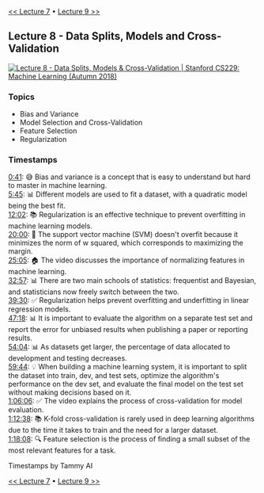 [<< Lecture 7](lecture_7.md) • [Lecture 9 >>](lecture_9.md)
## Lecture 8 - Data Splits, Models and Cross-Validation

[![Lecture 8 - Data Splits, Models & Cross-Validation | Stanford CS229: Machine Learning (Autumn 2018)](https://markdown-videos-api.jorgenkh.no/url?url=https%3A%2F%2Fwww.youtube.com%2Fwatch%3Fv%3DrjbkWSTjHzM%26list%3DPLoROMvodv4rMiGQp3WXShtMGgzqpfVfbU%26index%3D8)](https://www.youtube.com/watch?v=rjbkWSTjHzM&list=PLoROMvodv4rMiGQp3WXShtMGgzqpfVfbU&index=8)

### Topics

* Bias and Variance
* Model Selection and Cross-Validation
* Feature Selection
* Regularization

### Timestamps
  
[0:41](https://youtu.be/rjbkWSTjHzM?si=95UIrOltvhaERaxW&t=41): 😅 Bias and variance is a concept that is easy to understand but hard to master in machine learning.  
[5:45](https://youtu.be/rjbkWSTjHzM?si=95UIrOltvhaERaxW&t=345): 📊 Different models are used to fit a dataset, with a quadratic model being the best fit.  
[12:02](https://youtu.be/rjbkWSTjHzM?si=95UIrOltvhaERaxW&t=722): 📚 Regularization is an effective technique to prevent overfitting in machine learning models.  
[20:00](https://youtu.be/rjbkWSTjHzM?si=95UIrOltvhaERaxW&t=1200): 🔬 The support vector machine (SVM) doesn't overfit because it minimizes the norm of w squared, which corresponds to maximizing the margin.  
[25:05](https://youtu.be/rjbkWSTjHzM?si=95UIrOltvhaERaxW&t=1505): 🏠 The video discusses the importance of normalizing features in machine learning.  
[32:57](https://youtu.be/rjbkWSTjHzM?si=95UIrOltvhaERaxW&t=1977): 📊 There are two main schools of statistics: frequentist and Bayesian, and statisticians now freely switch between the two.  
[39:30](https://youtu.be/rjbkWSTjHzM?si=95UIrOltvhaERaxW&t=2370): ✅ Regularization helps prevent overfitting and underfitting in linear regression models.  
[47:18](https://youtu.be/rjbkWSTjHzM?si=95UIrOltvhaERaxW&t=2838): 📊 It is important to evaluate the algorithm on a separate test set and report the error for unbiased results when publishing a paper or reporting results.  
[54:04](https://youtu.be/rjbkWSTjHzM?si=95UIrOltvhaERaxW&t=3244): 📊 As datasets get larger, the percentage of data allocated to development and testing decreases.  
[59:44](https://youtu.be/rjbkWSTjHzM?si=95UIrOltvhaERaxW&t=3584): 💡 When building a machine learning system, it is important to split the dataset into train, dev, and test sets, optimize the algorithm's performance on the dev set, and evaluate the final model on the test set without making decisions based on it.  
[1:06:06](https://youtu.be/rjbkWSTjHzM?si=95UIrOltvhaERaxW&t=3966): ✅ The video explains the process of cross-validation for model evaluation.  
[1:12:38](https://youtu.be/rjbkWSTjHzM?si=95UIrOltvhaERaxW&t=4358): 📚 K-fold cross-validation is rarely used in deep learning algorithms due to the time it takes to train and the need for a larger dataset.  
[1:18:08](https://youtu.be/rjbkWSTjHzM?si=95UIrOltvhaERaxW&t=4688): 🔍 Feature selection is the process of finding a small subset of the most relevant features for a task.  
  
Timestamps by Tammy AI

[<< Lecture 7](lecture_7.md) • [Lecture 9 >>](lecture_9.md)